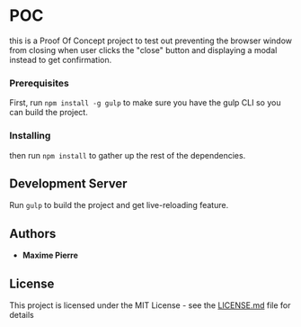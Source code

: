 # POC

this is a Proof Of Concept project to test out preventing the browser window from closing when user clicks the "close" button and displaying a modal instead to get confirmation.

### Prerequisites

First, run `npm install -g gulp` to make sure you have the gulp CLI so you can build the project.

### Installing

then run `npm install` to gather up the rest of the dependencies.

## Development Server

Run `gulp` to build the project and get live-reloading feature.

## Authors

* **Maxime Pierre**

## License

This project is licensed under the MIT License - see the [LICENSE.md](LICENSE.md) file for details
